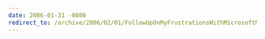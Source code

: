 ```yaml
---
date: 2006-01-31 -0800
redirect_to: /archive/2006/02/01/FollowUpOnMyFrustrationsWithMicrosoftMoney.aspx/
---
```

